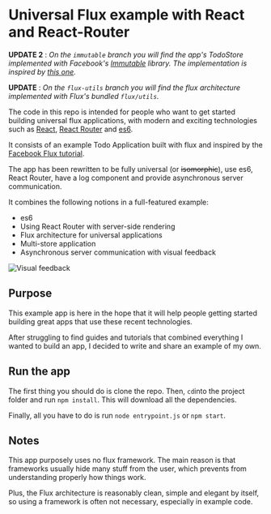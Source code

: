 # Universal Flux example with React and React-Router

**UPDATE 2** : *On the `immutable` branch you will find the app's TodoStore implemented with Facebook's [Immutable](https://github.com/facebook/immutable-js) library. The implementation is inspired by [this one](https://github.com/MandarinConLaBarba/flux-immutable-todomvc).*

**UPDATE** : *On the `flux-utils` branch you will find the flux architecture implemented with Flux's bundled `flux/utils`.*

The code in this repo is intended for people who want to get started building universal flux applications, with modern and exciting technologies such as [React](https://facebook.github.io/react/), [React Router](https://github.com/rackt/react-router/) and [es6](https://github.com/ericdouglas/ES6-Learning).

It consists of an example Todo Application built with flux and inspired by the [Facebook Flux tutorial](https://facebook.github.io/flux/docs/todo-list.html).

The app has been rewritten to be fully universal (or ~~isomorphic~~), use es6, React Router, have a log component and provide asynchronous server communication.

It combines the following notions in a full-featured example:

* es6
* Using React Router with server-side rendering
* Flux architecture for universal applications
* Multi-store application
* Asynchronous server communication with visual feedback

![Visual feedback](https://raw.githubusercontent.com/pierreavizou/universal-routed-flux-demo/master/feedback.gif)

## Purpose

This example app is here in the hope that it will help people getting started building great apps that use these recent technologies.

After struggling to find guides and tutorials that combined everything I wanted to build an app, I decided to write and share an example of my own.

## Run the app

The first thing you should do is clone the repo.
Then, `cd`into the project folder and run `npm install`.
This will download all the dependencies.

Finally, all you have to do is run `node entrypoint.js` or `npm start`.

## Notes

This app purposely uses no flux framework. The main reason is that frameworks usually hide many stuff from the user, which prevents from understanding properly how things work.

Plus, the Flux architecture is reasonably clean, simple and elegant by itself, so using a framework is often not necessary, especially in example code.
